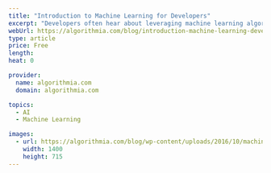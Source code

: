 ```yaml
---
title: "Introduction to Machine Learning for Developers"
excerpt: "Developers often hear about leveraging machine learning algorithms in order to build more intelligent applications, but many don’t know where to start."
webUrl: https://algorithmia.com/blog/introduction-machine-learning-developers
type: article
price: Free
length: 
heat: 0

provider:
  name: algorithmia.com
  domain: algorithmia.com

topics:
  - AI
  - Machine Learning

images:
  - url: https://algorithmia.com/blog/wp-content/uploads/2016/10/machine-learning-introduction-fb1.png
    width: 1400
    height: 715
---
```


